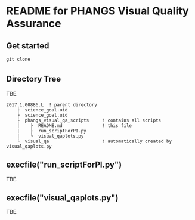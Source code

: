 # README for PHANGS Visual Quality Assurance  
## Get started
```
git clone 
```

## Directory Tree　　
TBE.  

```  
2017.1.00886.L  ! parent directory
    ├  science_goal.uid
    ├  science_goal.uid
    ├  phangs_visual_qa_scripts     ! contains all scripts
    |    ├  README.md               ! this file
    |    ├  run_scriptForPI.py
    |    └  visual_qaplots.py
    └  visual_qa                    ! automatically created by visual_qaplots.py  
```  

## execfile("run_scriptForPI.py")  
TBE.  

## execfile("visual_qaplots.py")
TBE.  
